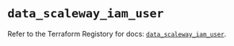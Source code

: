 # `data_scaleway_iam_user`

Refer to the Terraform Registory for docs: [`data_scaleway_iam_user`](https://registry.terraform.io/providers/scaleway/scaleway/2.39.0/docs/data-sources/iam_user).
